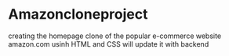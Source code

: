 # Amazoncloneproject
creating the homepage clone of the popular e-commerce website amazon.com usinh HTML and CSS
will update it with backend
